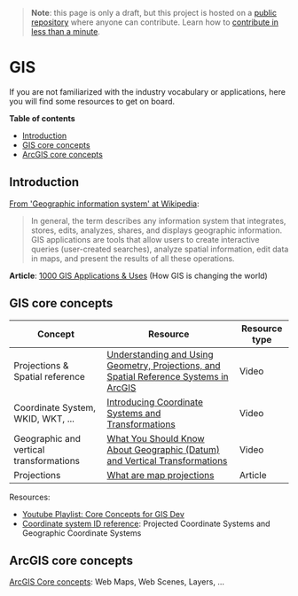> **Note**: this page is only a draft, but this project is hosted on a [public repository](https://github.com/hhkaos/awesome-arcgis) where anyone can contribute. Learn how to [contribute in less than a minute](https://github.com/hhkaos/awesome-arcgis/blob/master/CONTRIBUTING.md#contributions).

# GIS

If you are not familiarized with the industry vocabulary or applications, here you will find some resources to get on board.

<!-- START doctoc generated TOC please keep comment here to allow auto update -->
<!-- DON'T EDIT THIS SECTION, INSTEAD RE-RUN doctoc TO UPDATE -->
**Table of contents**

- [Introduction](#introduction)
- [GIS core concepts](#gis-core-concepts)
- [ArcGIS core concepts](#arcgis-core-concepts)

<!-- END doctoc generated TOC please keep comment here to allow auto update -->

## Introduction

[From 'Geographic information system' at Wikipedia](https://en.wikipedia.org/wiki/Geographic_information_system):

> In general, the term describes any information system that integrates, stores, edits, analyzes, shares, and displays geographic information. GIS applications are tools that allow users to create interactive queries (user-created searches), analyze spatial information, edit data in maps, and present the results of all these operations.

**Article**: [1000 GIS Applications & Uses](https://gisgeography.com/gis-applications-uses/) (How GIS is changing the world)

## GIS core concepts

|Concept|Resource|Resource type|
|---|---|---|
|Projections & Spatial reference|[Understanding and Using Geometry, Projections, and Spatial Reference Systems in ArcGIS](http://www.esri.com/videos/watch?videoid=1153&isLegacy=true&title=understanding-and-using-geometry_comma_-projections_comma_-and-spatial-reference-systems-in-arcgis)|Video|
|Coordinate System, WKID, WKT, ...|[Introducing Coordinate Systems and Transformations](https://www.youtube.com/watch?v=kG6vdjDDs8s)|Video|
|Geographic and vertical transformations|[What You Should Know About Geographic (Datum) and Vertical Transformations](https://www.youtube.com/watch?v=Fh0EeB8rjys&index=3&list=PLahIW2YFPQd41lp-z3Jb5Wx2-KB1HG9jC)|Video
|Projections|[What are map projections](http://desktop.arcgis.com/en/arcmap/latest/map/projections/what-are-map-projections.htm)|Article|

Resources:

* [Youtube Playlist: Core Concepts for GIS Dev](https://www.youtube.com/playlist?list=PLahIW2YFPQd41lp-z3Jb5Wx2-KB1HG9jC)
* [Coordinate system ID reference](https://developers.arcgis.com/javascript/3/jshelp/ref_coordsystems.html): Projected Coordinate Systems and Geographic Coordinate Systems

## ArcGIS core concepts

[ArcGIS Core concepts](https://developers.arcgis.com/documentation/#core-concepts): Web Maps, Web Scenes, Layers, ...
